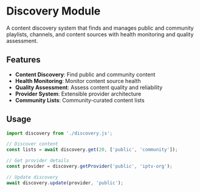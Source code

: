 # Discovery Module

A content discovery system that finds and manages public and community playlists, channels, and content sources with health monitoring and quality assessment.

## Features

- **Content Discovery**: Find public and community content
- **Health Monitoring**: Monitor content source health
- **Quality Assessment**: Assess content quality and reliability
- **Provider System**: Extensible provider architecture
- **Community Lists**: Community-curated content lists

## Usage

```javascript
import discovery from './discovery.js';

// Discover content
const lists = await discovery.get(20, ['public', 'community']);

// Get provider details
const provider = discovery.getProvider('public', 'iptv-org');

// Update discovery
await discovery.update(provider, 'public');
``` 